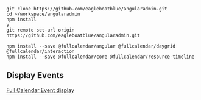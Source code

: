 ```
git clone https://github.com/eagleboatblue/angularadmin.git
cd ~/workspace/angularadmin
npm install
y
git remote set-url origin https://github.com/eagleboatblue/angularadmin.git

npm install --save @fullcalendar/angular @fullcalendar/daygrid @fullcalendar/interaction
npm install --save @fullcalendar/core @fullcalendar/resource-timeline
```

## Display Events
[Full Calendar Event display](https://fullcalendar.io/docs/event-display)
